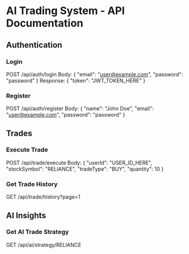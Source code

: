 # AI Trading System - API Documentation

## Authentication
### Login
POST /api/auth/login
Body: { "email": "user@example.com", "password": "password" }
Response: { "token": "JWT_TOKEN_HERE" }

### Register
POST /api/auth/register
Body: { "name": "John Doe", "email": "user@example.com", "password": "password" }

## Trades
### Execute Trade
POST /api/trade/execute
Body: { "userId": "USER_ID_HERE", "stockSymbol": "RELIANCE", "tradeType": "BUY", "quantity": 10 }

### Get Trade History
GET /api/trade/history?page=1

## AI Insights
### Get AI Trade Strategy
GET /api/ai/strategy/RELIANCE
